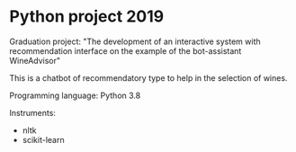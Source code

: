 # Python project 2019

Graduation project: "The development of an interactive system with recommendation interface on the example of the bot-assistant WineAdvisor"

This is a chatbot of recommendatory type to help in the selection of wines.

Programming language: Python 3.8 

Instruments:
* nltk
* scikit-learn
